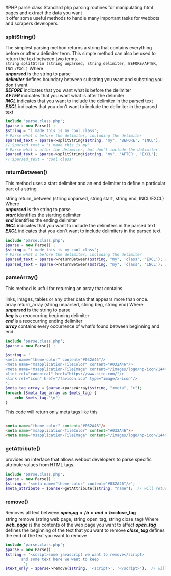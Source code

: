 #PHP parse class
Standard php parsing routines for manipulating html pages and extract the data you want <br>
it offer some useful methods to handle many important tasks for webbots and scrapers developers <br>
### splitString()
The simplest parsing method returns a string that contains everything <br>
before or after a delimiter term. This simple method can also be used to <br>
return the text between two terms.<br>
```string splitStrin (string unparsed, string delimiter, BEFORE/AFTER, INCL/EXCL)```
Where<br>
<i><b>unparsed</i></b> is the string to parse<br>
<i><b>delimiter</i></b> defines boundary between substring you want and substring you don't want<br>
<i><b>BEFORE</i></b> indicates that you want what is before the delimiter<br>
<i><b>AFTER</i></b> indicates that you want what is after the delimiter<br>
<i><b>INCL</i></b> indicates that you want to include the delimiter in the parsed text<br>
<i><b>EXCL</i></b> indicates that you don't want to include the delimiter in the parsed text<br>

```php
include 'parse.class.php';
$parse = new Parse() ;
$string = "i made this is my cool class";
# Parse what's before the delimiter, including the delimiter
$parsed_text = $parse->splitString($string, "my", 'BEFORE', 'INCL');
// $parsed_text = "i made this is my"
# Parse what's after the delimiter, but don't include the delimiter
$parsed_text = $parse->splitString($string, "my", 'AFTER', 'EXCL');
// $parsed_text = "cool class"
```
### returnBetween()
This method uses a start delimiter and an end delimiter
to define a particular part of a string

string return_between (string unparsed, string start, string end, INCL/EXCL)
Where <br>
<i><b>unparsed</i></b> is the string to parse<br>
<i><b>start</i></b> identifies the starting delimiter<br>
<i><b>end</i></b> identifies the ending delimiter<br>
<i><b>INCL</i></b> indicates that you want to include the delimiters in the parsed text<br>
<i><b>EXCL</i></b> indicates that you don't want to include delimiters in the parsed text<br>
```php
include 'parse.class.php';
$parse = new Parse() ;
$string = "i made this is my cool class";
# Parse what's before the delimiter, including the delimiter
$parsed_text = $parse->returnBetween($string, "my", 'class', 'EXCL'); // will return cool
$parsed_text = $parse->returnBetween($string, "my", 'class', 'INCL'); // will return my cool class
```
### parseArray()
This method is usful for returning an array that contains <br>     
links, images, tables or any other data that appears more than once. <br>
array return_array (string unparsed, string beg, string end)
Where <br>
<i><b>unparsed </i></b>is the string to parse <br>
<i><b>beg </i></b> is a reoccurring beginning delimiter <br>
<i><b>end </i></b> is a reoccurring ending delimiter <br>
<i><b>array </i></b> contains every occurrence of what's found between beginning and end. <br>
```php
include 'parse.class.php';
$parse = new Parse() ;

$string = '
<meta name="theme-color" content="#032A46"/>
<meta name="msapplication-TileColor" content="#032A46"/>
<meta name="msapplication-TileImage" content="/images/logo/np-icon/144x144.png"/>
<link rel="canonical" href="https://www.site.com/"/>
<link rel="icon" href="/favicon.ico" type="image/x-icon"/>
';
$meta_tag_array = $parse->parseArray($string, "<meta", ">");
foreach ($meta_tag_array as $mets_tag) {
    echo $mets_tag."\n";
}
```
This code will return only meta tags like this <br>
```html

<meta name="theme-color" content="#032A46"/>
<meta name="msapplication-TileColor" content="#032A46"/>
<meta name="msapplication-TileImage" content="/images/logo/np-icon/144x144.png"/>
```
### getAttribute()
provides an interface that allows webbot developers to parse specific attribute values from HTML tags.
```php
include 'parse.class.php';
$parse = new Parse() ;
$string = '<meta name="theme-color" content="#032A46"/>';
$meta_attribute = $parse->getAttribute($string, "name");  // will return 'theme-color'
```
### remove()
Removes all text between <b>$open_tag</b> and <b>$close_tag</b> <br>
string remove (string web page, string open_tag, string close_tag)
Where
<i><b>web_page </i></b>is the contents of the web page you want to affect
<i><b>open_tag </i></b>defines the beginning of the text that you want to remove
<i><b>close_tag </i></b>defines the end of the text you want to remove
```php
include 'parse.class.php';
$parse = new Parse() ;
$string = '<script>some javascript we want to remove</script>
       and some text here we want to keep
        ';
$text_only = $parse->remove($string, '<script>', '</script>');  // will return 'and some html here we want to keep'
```
